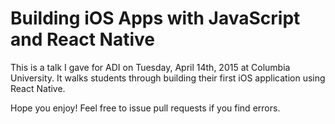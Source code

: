 # Building iOS Apps with JavaScript and React Native

This is a talk I gave for ADI on Tuesday, April 14th, 2015 at Columbia University. It walks students through building their first iOS application using React Native.

Hope you enjoy! Feel free to issue pull requests if you find errors.
